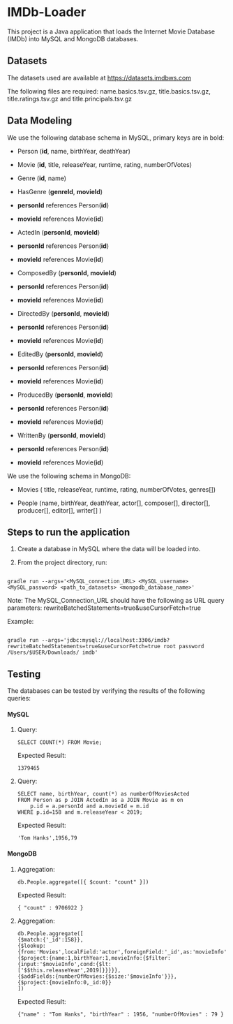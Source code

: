 
  

  

# IMDb-Loader

  

This project is a Java application that loads the Internet Movie Database (IMDb) into MySQL and MongoDB databases.

## Datasets

  

The datasets used are available at https://datasets.imdbws.com

  

The following files are required: name.basics.tsv.gz, title.basics.tsv.gz, title.ratings.tsv.gz and title.principals.tsv.gz

  

## Data Modeling

We use the following database schema in MySQL, primary keys are in bold:

- Person (**id**, name, birthYear, deathYear)

- Movie (**id**, title, releaseYear, runtime, rating, numberOfVotes)

- Genre (**id**, name)

- HasGenre (**genreId**, **movieId**)

- **personId** references Person(**id**)

- **movieId** references Movie(**id**)

- ActedIn (**personId**, **movieId**)

- **personId** references Person(**id**)

- **movieId** references Movie(**id**)

- ComposedBy (**personId**, **movieId**)

- **personId** references Person(**id**)

- **movieId** references Movie(**id**)

- DirectedBy (**personId**, **movieId**)

- **personId** references Person(**id**)

- **movieId** references Movie(**id**)

- EditedBy (**personId**, **movieId**)

- **personId** references Person(**id**)

- **movieId** references Movie(**id**)

- ProducedBy (**personId**, **movieId**)

- **personId** references Person(**id**)

- **movieId** references Movie(**id**)

- WrittenBy (**personId**, **movieId**)

- **personId** references Person(**id**)

- **movieId** references Movie(**id**)

We use the following schema in MongoDB:

  

- Movies ( title, releaseYear, runtime, rating, numberOfVotes, genres[])

- People (name, birthYear, deathYear, actor[], composer[], director[], producer[], editor[], writer[] )

  

## Steps to run the application

  

  

1. Create a database in MySQL where the data will be loaded into.

  

2. From the project directory, run:

  

```

gradle run --args='<MySQL_connection_URL> <MySQL_username> <MySQL_password> <path_to_datasets> <mongodb_database_name>'

```

  

Note: The MySQL_Connection_URL should have the following as URL query parameters: rewriteBatchedStatements=true&useCursorFetch=true

  

  

Example:

  

````

gradle run --args='jdbc:mysql://localhost:3306/imdb?rewriteBatchedStatements=true&useCursorFetch=true root password /Users/$USER/Downloads/ imdb'

````

  

## Testing

The databases can be tested by verifying the results of the following queries:

#### MySQL


1. Query:
	```
	SELECT COUNT(*) FROM Movie;
	```

	Expected Result:

	```
	1379465
	```

2. Query:

	```
	SELECT name, birthYear, count(*) as numberOfMoviesActed 
	FROM Person as p JOIN ActedIn as a JOIN Movie as m on 
		p.id = a.personId and a.movieId = m.id 
	WHERE p.id=158 and m.releaseYear < 2019;
	```

	Expected Result:

	```
	'Tom Hanks',1956,79
	```

#### MongoDB

1. Aggregation:

	```
	db.People.aggregate([{ $count: "count" }])
	```

	Expected Result:

	```
	{ "count" : 9706922 }
	```

2. Aggregation:

	```
	db.People.aggregate([
	{$match:{'_id':158}},
	{$lookup:{from:'Movies',localField:'actor',foreignField:'_id',as:'movieInfo'}},
	{$project:{name:1,birthYear:1,movieInfo:{$filter:{input:'$movieInfo',cond:{$lt:			['$$this.releaseYear',2019]}}}}},
	{$addFields:{numberOfMovies:{$size:'$movieInfo'}}},
	{$project:{movieInfo:0,_id:0}}
	])
	```

	Expected Result:

	```
	{"name" : "Tom Hanks", "birthYear" : 1956, "numberOfMovies" : 79 }
	```